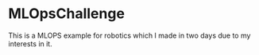 # MLOpsChallenge
This is a MLOPS example for robotics which I made in two days due to my interests in it.
